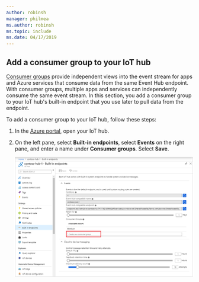 ```yaml
---
author: robinsh
manager: philmea
ms.author: robinsh
ms.topic: include
ms.date: 04/17/2019
---
```

## Add a consumer group to your IoT hub

[Consumer groups](https://docs.microsoft.com/azure/event-hubs/event-hubs-features#event-consumers) provide independent views into the event stream for apps and Azure services that consume data from the same Event Hub endpoint. With consumer groups, multiple apps and services can independently consume the same event stream. In this section, you add a consumer group to your IoT hub's built-in endpoint that you use later to pull data from the endpoint.

To add a consumer group to your IoT hub, follow these steps:

1. In the [Azure portal](https://portal.azure.com/), open your IoT hub.

2. On the left pane, select **Built-in endpoints**, select **Events** on the right pane, and enter a name under **Consumer groups**. Select **Save**.

   ![Create a consumer group in your IoT hub](./media/iot-hub-get-started-create-consumer-group/iot-hub-create-consumer-group-azure.png)
